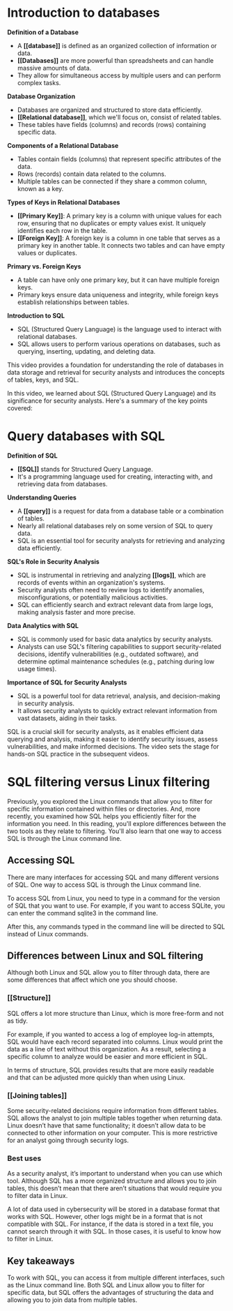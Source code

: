 # Introduction to databases

**Definition of a Database**
- A **[[database]]** is defined as an organized collection of information or data.
- **[[Databases]]** are more powerful than spreadsheets and can handle massive amounts of data.
- They allow for simultaneous access by multiple users and can perform complex tasks.

**Database Organization**
- Databases are organized and structured to store data efficiently.
- **[[Relational database]]**, which we'll focus on, consist of related tables.
- These tables have fields (columns) and records (rows) containing specific data.

**Components of a Relational Database**
- Tables contain fields (columns) that represent specific attributes of the data.
- Rows (records) contain data related to the columns.
- Multiple tables can be connected if they share a common column, known as a key.

**Types of Keys in Relational Databases**
- **[[Primary Key]]**: A primary key is a column with unique values for each row, ensuring that no duplicates or empty values exist. It uniquely identifies each row in the table.
- **[[Foreign Key]]**: A foreign key is a column in one table that serves as a primary key in another table. It connects two tables and can have empty values or duplicates.

**Primary vs. Foreign Keys**
- A table can have only one primary key, but it can have multiple foreign keys.
- Primary keys ensure data uniqueness and integrity, while foreign keys establish relationships between tables.

**Introduction to SQL**
- SQL (Structured Query Language) is the language used to interact with relational databases.
- SQL allows users to perform various operations on databases, such as querying, inserting, updating, and deleting data.

This video provides a foundation for understanding the role of databases in data storage and retrieval for security analysts and introduces the concepts of tables, keys, and SQL.

In this video, we learned about SQL (Structured Query Language) and its significance for security analysts. Here's a summary of the key points covered:

# Query databases with SQL

**Definition of SQL**
- **[[SQL]]** stands for Structured Query Language.
- It's a programming language used for creating, interacting with, and retrieving data from databases.

**Understanding Queries**
- A **[[query]]** is a request for data from a database table or a combination of tables.
- Nearly all relational databases rely on some version of SQL to query data.
- SQL is an essential tool for security analysts for retrieving and analyzing data efficiently.

**SQL's Role in Security Analysis**
- SQL is instrumental in retrieving and analyzing **[[logs]]**, which are records of events within an organization's systems.
- Security analysts often need to review logs to identify anomalies, misconfigurations, or potentially malicious activities.
- SQL can efficiently search and extract relevant data from large logs, making analysis faster and more precise.

**Data Analytics with SQL**
- SQL is commonly used for basic data analytics by security analysts.
- Analysts can use SQL's filtering capabilities to support security-related decisions, identify vulnerabilities (e.g., outdated software), and determine optimal maintenance schedules (e.g., patching during low usage times).

**Importance of SQL for Security Analysts**
- SQL is a powerful tool for data retrieval, analysis, and decision-making in security analysis.
- It allows security analysts to quickly extract relevant information from vast datasets, aiding in their tasks.

SQL is a crucial skill for security analysts, as it enables efficient data querying and analysis, making it easier to identify security issues, assess vulnerabilities, and make informed decisions. The video sets the stage for hands-on SQL practice in the subsequent videos.

# SQL filtering versus Linux filtering

Previously, you explored the Linux commands that allow you to filter for specific information contained within files or directories. And, more recently, you examined how SQL helps you efficiently filter for the information you need. In this reading, you'll explore differences between the two tools as they relate to filtering. You'll also learn that one way to access SQL is through the Linux command line.

## Accessing SQL

There are many interfaces for accessing SQL and many different versions of SQL. One way to access SQL is through the Linux command line.

To access SQL from Linux, you need to type in a command for the version of SQL that you want to use. For example, if you want to access SQLite, you can enter the command sqlite3 in the command line.

After this, any commands typed in the command line will be directed to SQL instead of Linux commands.

## Differences between Linux and SQL filtering 

Although both Linux and SQL allow you to filter through data, there are some differences that affect which one you should choose.

### **[[Structure]]**

SQL offers a lot more structure than Linux, which is more free-form and not as tidy.

For example, if you wanted to access a log of employee log-in attempts, SQL would have each record separated into columns. Linux would print the data as a line of text without this organization. As a result, selecting a specific column to analyze would be easier and more efficient in SQL.

In terms of structure, SQL provides results that are more easily readable and that can be adjusted more quickly than when using Linux.

### **[[Joining tables]]**

Some security-related decisions require information from different tables. SQL allows the analyst to join multiple tables together when returning data. Linux doesn’t have that same functionality; it doesn’t allow data to be connected to other information on your computer. This is more restrictive for an analyst going through security logs.

### **Best uses**

As a security analyst, it’s important to understand when you can use which tool. Although SQL has a more organized structure and allows you to join tables, this doesn’t mean that there aren’t situations that would require you to filter data in Linux.

A lot of data used in cybersecurity will be stored in a database format that works with SQL. However, other logs might be in a format that is not compatible with SQL. For instance, if the data is stored in a text file, you cannot search through it with SQL. In those cases, it is useful to know how to filter in Linux. 

## Key takeaways

To work with SQL, you can access it from multiple different interfaces, such as the Linux command line. Both SQL and Linux allow you to filter for specific data, but SQL offers the advantages of structuring the data and allowing you to join data from multiple tables.